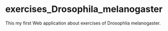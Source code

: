 # exercises_Drosophila_melanogaster
This my first Web application about exercises of Drosophlia melanogaster.

